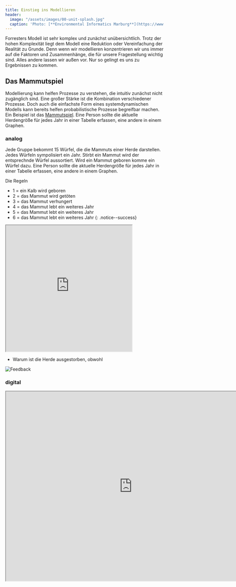 ```yaml
---
title: Einstieg ins Modellieren
header:
  image: "/assets/images/00-unit-splash.jpg"
  caption: 'Photo: [**Environmental Informatics Marburg**](https://www.flickr.com/environmentalinformatics-marburg/)'
---
```



Forresters Modell ist sehr komplex und zunächst unübersichtlich. Trotz der hohen Komplexität liegt dem Modell eine Reduktion oder Vereinfachung der Realität zu Grunde. Denn wenn wir modellieren konzentrieren wir uns immer auf die Faktoren und Zusammenhänge, die für unsere Fragestellung wichtig sind. Alles andere lassen wir außen vor. Nur so gelingt es uns zu Ergebnissen zu kommen. 

## Das Mammutspiel 
Modellierung kann helfen Prozesse zu verstehen, die intuitiv zunächst nicht zugänglich sind. Eine großer Stärke ist die Kombination verschiedener Prozesse. Doch auch die einfachste Form eines systemdynamischen Modells kann bereits helfen probabilistische Prozesse begreifbar machen. Ein Beispiel ist das [Mammutspiel](static.clexchange.org/ftp/documents/x-curricular/CC2010-11Shape3MammothGameSF.pdf). Eine Person sollte die aktuelle Herdengröße für jedes Jahr in einer Tabelle erfassen, eine andere in einem Graphen.   

### analog
Jede Gruppe bekommt 15 Würfel, die die Mammuts einer Herde darstellen. Jedes Würfeln sympolisiert ein Jahr. Stirbt ein Mammut wird der entsprechnde Würfel aussortiert. Wird ein Mammut geboren komme ein Würfel dazu. Eine Person sollte die aktuelle Herdengröße für jedes Jahr in einer Tabelle erfassen, eine andere in einem Graphen.   

Die Regeln
* 1 = ein Kalb wird geboren
* 2 = das Mammut wird getöten
* 3 = das Mammut verhungert
* 4 = das Mammut lebt ein weiteres Jahr
* 5 = das Mammut lebt ein weiteres Jahr
* 6 = das Mammut lebt ein weiteres Jahr
{: .notice--success} 

<iframe src="https://openprocessing.org/sketch/100534/embed/" width="400" height="400"></iframe>

* Warum ist die Herde ausgestorben, obwohl 

![Feedback](/assets/images/Feedbackloop.png)

### digital 
<iframe src="https://insightmaker.com/insight/7GjbYKkATFtF9ekSXNeyAj/embed?topBar=1&sideBar=1&zoom=1" title="Embedded model" width="800" height="600"></iframe>






